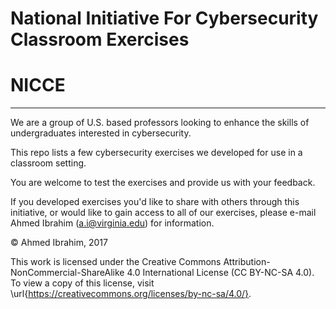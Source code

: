 # National Initiative For Cybersecurity Classroom Exercises
# NICCE
---------------

We are a group of U.S. based professors looking to enhance the skills of undergraduates interested in cybersecurity.

This repo lists a few cybersecurity exercises we developed for use in a classroom setting.

You are welcome to test the exercises and provide us with your feedback.

If you developed exercises you'd like to share with others through this initiative, or would like to gain access to all of our exercises, please e-mail Ahmed Ibrahim (a.i@virginia.edu) for information.

&copy; Ahmed Ibrahim, 2017

This work is licensed under the Creative Commons Attribution-NonCommercial-ShareAlike 4.0 International License (CC BY-NC-SA 4.0). To view a copy of this license, visit \url{https://creativecommons.org/licenses/by-nc-sa/4.0/}.